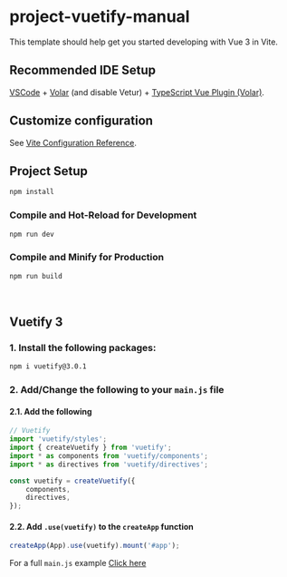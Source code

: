 # project-vuetify-manual

This template should help get you started developing with Vue 3 in Vite.

## Recommended IDE Setup

[VSCode](https://code.visualstudio.com/) + [Volar](https://marketplace.visualstudio.com/items?itemName=Vue.volar) (and disable Vetur) + [TypeScript Vue Plugin (Volar)](https://marketplace.visualstudio.com/items?itemName=Vue.vscode-typescript-vue-plugin).

## Customize configuration

See [Vite Configuration Reference](https://vitejs.dev/config/).

## Project Setup

```sh
npm install
```

### Compile and Hot-Reload for Development

```sh
npm run dev
```

### Compile and Minify for Production

```sh
npm run build
```

<br>

## Vuetify 3

### 1. Install the following packages:

```sh
npm i vuetify@3.0.1
```

### 2. Add/Change the following to your `main.js` file

#### 2.1. Add the following

```js
// Vuetify
import 'vuetify/styles';
import { createVuetify } from 'vuetify';
import * as components from 'vuetify/components';
import * as directives from 'vuetify/directives';

const vuetify = createVuetify({
	components,
	directives,
});
```

#### 2.2. Add `.use(vuetify)` to the `createApp` function

```js
createApp(App).use(vuetify).mount('#app');
```

For a full `main.js` example [Click here](https://github.com/rqueiros/ESMAD-PW1-2223/blob/main/project-vuetify-manual/src/main.js)
